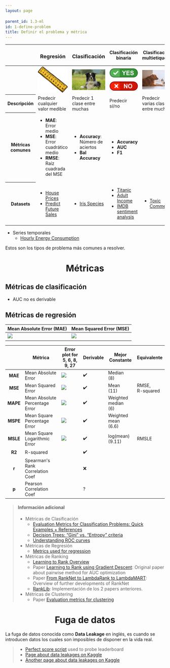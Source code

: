 ```yaml
---
layout: page

parent_id: 1.3-ml
id: 1-define-problem
title: Definir el problema y métrica
---
```



<table>
  <thead>
    <tr>
      <th></th>
      <th><h3>Regresión</h3></th>
      <th><h3>Clasificación</h3></th>
      <th>Clasificación binaria</th>
      <th>Clasificacón multietiqueta</th>
    </tr>
  </thead>
  <tbody>
    <!------------------------------------- Imagen -------------------------------->
    <tr>
      <td></td>
      <td><img alt="" src="../img/regla.jpg" /></td>
      <td><img alt="" src="../img/perro.jpg" /></td>
      <td><img alt="" src="../img/yesno.png" /></td>
      <td><img alt="" src="../img/perro-gato.jpg" /></td>
    </tr>
    <!------------------------------------- Descripción -------------------------------->
    <tr>
      <th>Descripción</th>
      <td>Predecir cualquier valor medible</td>
      <td>Predecir 1 clase entre muchas</td>
      <td>Predecir sí/no</td>
      <td>Predecir varias clases entre muchas</td>
    </tr>
    <!------------------------------------- Métricas -------------------------------->
    <tr>
      <th>Métricas comunes</th>
      <td>
        <ul>
          <li><b>MAE</b>: Error medio</li>
          <li><b>MSE</b>: Error cuadrático medio</li>
          <li><b>RMSE</b>: Raíz cuadrada del MSE</li>
        </ul>
      </td>
      <td>
        <ul>
          <li><b>Accuracy</b>: Número de aciertos</li>
          <li><b>Bal Accuracy</b></li>
        </ul>
      </td>
      <td>
        <ul>
          <li><b>Accuracy</b></li>
          <li><b>AUC</b></li>
          <li><b>F1</b></li>
        </ul>
      </td>
      <td></td>
    </tr>
     <!------------------------------------- Datasets -------------------------------->
    <tr>
      <th>Datasets</th>
      <td>
        <ul>
          <li><a href="https://www.kaggle.com/c/house-prices-advanced-regression-techniques">House Prices</a></li>
          <li><a href="https://www.kaggle.com/c/competitive-data-science-predict-future-sales">Predict Future Sales</a></li>
        </ul>
      </td>
      <td>
        <ul>
          <li><a href="https://www.kaggle.com/uciml/iris">Iris Species</a></li>
        </ul>
      </td>
      <td>
        <ul>
          <li><a href="https://www.kaggle.com/c/titanic">Titanic</a></li>
          <li><a href="https://www.kaggle.com/wenruliu/adult-income-dataset">Adult Income</a></li>
          <li><a href="https://www.kaggle.com/c/word2vec-nlp-tutorial">IMDB sentiment analysis</a></li>
        </ul>
      </td>
      <td>
        <ul>
          <li><a href="https://www.kaggle.com/c/jigsaw-toxic-comment-classification-challenge/overview/evaluation">Toxic Comment</a></li>
        </ul>
      </td>
    </tr>
  </tbody>
</table>

- Series temporales
  - [Hourly Energy Consumption](https://www.kaggle.com/robikscube/hourly-energy-consumption)


Estos son los tipos de problema más comunes a resolver.




<h1 align="center">Métricas</h1>


## Métricas de clasificación
- AUC no es derivable

## Métricas de regresión

| Mean Absolute Error (MAE)   |  Mean Squared Error (MSE) |
|-----------------------------|---------------------------|
| ![](img/MAE_plot.jpg)       | ![](img/MSE_plot.jpg)     |


|          |  Métrica                         | Error plot for 5, 6, 8, 9, 27        | Derivable | Mejor Constante        | Equivalente         |
|:--------:|----------------------------------|--------------------------------------|-----------|-------------------------|--------------------|
| **MAE**  | Mean Absolute Error              | ![](img/MAE.png)                     | ✔️        | Median<br>(8)          |                    |
| **MSE**  | Mean Squared Error               | ![](img/MSE.png)                     | ✔️        | Mean<br>(11)           | RMSE,<br>R-squared |
| **MAPE** | Mean Absolute Percentage Error   | ![](img/MAPE.png)                    | ✔️        | Weighted median<br>(6) |              |
| **MSPE** | Mean Square Percentage Error     | ![](img/MSPE.png)                    | ✔️        | Weighted mean<br>(6.6) |              |
| **MSLE** | Mean Square Logarithmic Error    | <img src="./img/MSLE.png" width="240"> | ✔️        | log(mean)<br>(9.11)    | RMSLE        |
| **R2**   | R-squared                        |                                      | ✔️        | |
| **r**    | Spearman's Rank Correlation Coef |                                      | ❌        | |
| **p**    | Pearson Correlation Coef         |                                      | ?          | |



> #### Información adicional
>
> - Métricas de Clasificación
>   - [Evaluation Metrics for Classification Problems: Quick Examples + References](https://queirozf.com/entries/evaluation-metrics-for-classification-quick-examples-references)
>   - [Decision Trees: “Gini” vs. “Entropy” criteria](https://www.garysieling.com/blog/sklearn-gini-vs-entropy-criteria)
>   - [Understanding ROC curves](http://www.navan.name/roc)
> - Métricas de Regresión
>   - [Metrics used for regression](https://safjan.com/kaggle-evaluation-metrics-used-for-regression-problems)
> - Métricas de Ranking
>   - [Learning to Rank Overview](https://wellecks.wordpress.com/2015/01/15/learning-to-rank-overview/)
>   - Paper [Learning to Rank using Gradient Descent](https://icml.cc/2015/wp-content/uploads/2015/06/icml_ranking.pdf): Original paper about pairwise method for AUC optimization
>   - Paper [From RankNet to LambdaRank to LambdaMART](https://www.microsoft.com/en-us/research/wp-content/uploads/2016/02/MSR-TR-2010-82.pdf): Overview of further developments of RankNet
>   - [RankLib](https://sourceforge.net/p/lemur/wiki/RankLib): Implementación de los 2 papers anteriores.
> - Métricas de Clustering
>   - Paper [Evaluation metrics for clustering](http://nlp.uned.es/docs/amigo2007a.pdf)






<h1 align="center">Fuga de datos</h1>

La fuga de datos conocida como **Data Leakage** en inglés, es cuando se introducen datos los cuales son imposibles de disponer en la vida real.

> - [Perfect score script](https://www.kaggle.com/olegtrott/the-perfect-score-script) used to probe leaderboard
> - [Page about data leakages on Kaggle](https://www.kaggle.com/docs/competitions#leakage)
> - [Another page about data leakages on Kaggle](https://www.kaggle.com/dansbecker/data-leakage)



